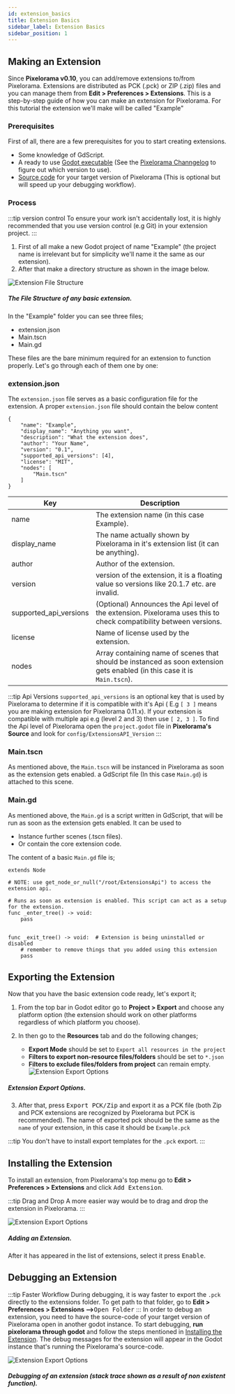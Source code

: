 ```yaml
---
id: extension_basics
title: Extension Basics
sidebar_label: Extension Basics
sidebar_position: 1
---
```


## Making an Extension
Since **Pixelorama v0.10**, you can add/remove extensions to/from Pixelorama. Extensions are distributed as PCK (.pck) or ZIP (.zip) files and you can manage them from **Edit > Preferences > Extensions**. This is a step-by-step guide of how you can make an extension for Pixelorama. For this tutorial the extension we'll make will be called "Example" 

### Prerequisites
First of all, there are a few prerequisites for you to start creating extensions.
- Some knowledge of GdScript.
- A ready to use [Godot executable](https://godotengine.org/) (See the [Pixelorama Channgelog](https://github.com/Orama-Interactive/Pixelorama/blob/master/CHANGELOG.md) to figure out which version to use).
- [Source code](https://github.com/Orama-Interactive/Pixelorama/releases) for your target version of Pixelorama (This is optional but will speed up your debugging workflow).

### Process
:::tip version control
To ensure your work isn't accidentally lost, it is highly recommended that you use version control (e.g Git) in your extension project. 
:::

1. First of all make a new Godot project of name "Example" (the project name is irrelevant but for simplicity we'll name it the same as our extension).
2. After that make a directory structure as shown in the image below.

![Extension File Structure](../../static/img/extension_structure.png)

##### The File Structure of any basic extension.

In the "Example" folder you can see three files;
- extension.json
- Main.tscn
- Main.gd

These files are the bare minimum required for an extension to function properly. Let's go through each of them one by one:

### extension.json

The `extension.json` file serves as a basic configuration file for the extension. A proper `extension.json` file should contain the below content
```
{
    "name": "Example",
    "display_name": "Anything you want",
    "description": "What the extension does",
    "author": "Your Name",
    "version": "0.1",
	"supported_api_versions": [4],
    "license": "MIT",
    "nodes": [
        "Main.tscn"
    ]
}
```
| Key      | Description |
| ----------- | ----------- |
| name | The extension name (in this case Example). |
| display_name | The name actually shown by Pixelorama in it's extension list (it can be anything). |
| author | Author of the extension. |
| version | version of the extension, it is a floating value so versions like 20.1.7 etc. are invalid. |
| supported_api_versions | (Optional) Announces the Api level of the extension. Pixelorama uses this to check compatibility between versions. |
| license | Name of license used by the extension. |
| nodes | Array containing name of scenes that should be instanced as soon extension gets enabled (in this case it is `Main.tscn`). |

:::tip Api Versions
`supported_api_versions` is an optional key that is used by Pixelorama to determine if it is compatible with it's Api ( E.g `[ 3 ]` means you are making extension for Pixelorama 0.11.x). If your extension is compatible with multiple api e.g (level 2 and 3) then use `[ 2, 3 ]`. To find the Api level of Pixelorama open the `project.godot` file in **Pixelorama's Source** and look for `config/ExtensionsAPI_Version`
:::

### Main.tscn
As mentioned above, the `Main.tscn` will be instanced in Pixelorama as soon as the extension gets enabled. a GdScript file (In this case `Main.gd`) is attached to this scene.

### Main.gd
As mentioned above, the `Main.gd` is a script written in GdScript, that will be run as soon as the extension gets enabled. It can be used to
- Instance further scenes (.tscn files).
- Or contain the core extension code.

The content of a basic `Main.gd` file is;
```
extends Node

# NOTE: use get_node_or_null("/root/ExtensionsApi") to access the extension api.

# Runs as soon as extension is enabled. This script can act as a setup for the extension.
func _enter_tree() -> void:
	pass


func _exit_tree() -> void:  # Extension is being uninstalled or disabled
	# remember to remove things that you added using this extension
	pass
```

## Exporting the Extension

Now that you have the basic extension code ready, let's export it;
1. From the top bar in Godot editor go to **Project > Export** and choose any platform option (the extension should work on other platforms regardless of which platform you choose).

2. In then go to the **Resources** tab and do the following changes;
   - **Export Mode** should be set to `Export all resources in the project`
   - **Filters to export non-resource files/folders** should be set to `*.json`
   - **Filters to exclude files/folders from project** can remain empty.
![Extension Export Options](../../static/img/extension_export.png)

##### Extension Export Options.

3. After that, press <kbd>Export PCK/Zip</kbd> and export it as a PCK file (both Zip and PCK extensions are recognized by Pixelorama but PCK is recommended). The name of exported pck should be the same as the `name` of your extension, in this case it should be `Example.pck`

:::tip
You don't have to install export templates for the `.pck` export.
:::

## Installing the Extension

To install an extension, from Pixelorama's top menu go to **Edit > Preferences > Extensions** and click <kbd>Add Extension</kbd>.

:::tip Drag and Drop
A more easier way would be to drag and drop the extension in Pixelorama.
:::

![Extension Export Options](../../static/img/add_extension.png)

##### Adding an Extension.

After it has appeared in the list of extensions, select it press <kbd>Enable</kbd>.


## Debugging an Extension
:::tip Faster Workflow
During debugging, it is way faster to export the `.pck` directly to the extensions folder. To get path to that folder, go to **Edit > Preferences > Extensions -->**<kbd>Open Folder</kbd>
:::
In order to debug an extension, you need to have the source-code of your target version of Pixelorama open in another godot instance. To start debugging, **run pixelorama through godot** and follow the steps mentioned in [Installing the Extension](#installing-the-extension). The debug messages for the extension will appear in the Godot instance that's running the Pixelorama's source-code.

![Extension Export Options](../../static/img/extension_debugging.png)

##### Debugging of an extension (stack trace shown as a result of non existent function).
